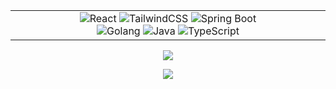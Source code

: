 <table width="100%" align="center">
  <tr align="center" width="500px">
    <td width="500px">
      <img src="https://img.shields.io/badge/react-%2320232a.svg?style=for-the-badge&logo=react&logoColor=%2361DAFB" alt="React" />
      <img src="https://img.shields.io/badge/tailwind-%2320232a.svg?style=for-the-badge&logo=tailwind-css&logoColor=%230BB6D4" alt="TailwindCSS" />
      <img src="https://img.shields.io/badge/spring_boot-%2320232a.svg?style=for-the-badge&logo=spring-boot&logoColor=%236CB33E&" alt="Spring Boot" />
      <br />
      <img src="https://img.shields.io/badge/go-%2320232a.svg?style=for-the-badge&logo=go&logoColor=%2300ADD8" alt="Golang" />
      <img src="https://img.shields.io/badge/java-%2320232a.svg?style=for-the-badge&logo=java&logoColor=%235283A2" alt="Java" />
      <img src="https://img.shields.io/badge/typescript-%2320232a.svg?style=for-the-badge&logo=typescript&logoColor=%232D79C7" alt="TypeScript" />
    </td>
  </tr>
</table>

<p align="center">
  <picture>
    <source 
      srcset="https://github-readme-stats.vercel.app/api?username=0l1v3rr&show_icons=true&title_color=58A6FF&icon_color=F78166&text_color=C9D1D9&border_color=30363D&bg_color=0D1117&count_private=true&include_all_commits=true"
      media="(prefers-color-scheme: dark)"
    />
    <source
      srcset="https://github-readme-stats.vercel.app/api?username=0l1v3rr&show_icons=true&title_color=0969DA&icon_color=FD8C73&text_color=24292F&border_color=D0D7DE&bg_color=FFFFFF&count_private=true&include_all_commits=true"
      media="(prefers-color-scheme: light), (prefers-color-scheme: no-preference)"
    />
    <img src="https://github-readme-stats.vercel.app/api?username=0l1v3rr&show_icons=true&title_color=0969DA&icon_color=FD8C73&text_color=24292F&border_color=D0D7DE&bg_color=FFFFFF&count_private=true&include_all_commits=true" />
  </picture>
</p>

<p align="center">
  <picture>
    <source 
      srcset="https://github-readme-streak-stats.herokuapp.com/?user=0l1v3rr&background=0D1117&border=30363D&stroke=30363D&dates=777&sideNums=58A6FF&sideLabels=58A6FF&currStreakNum=C9D1D9&ring=F78166&fire=F78166&currStreakLabel=F78166"
      media="(prefers-color-scheme: dark)"
    />
    <source
      srcset="https://github-readme-streak-stats.herokuapp.com/?user=0l1v3rr&background=FFFFFF&border=D0D7DE&stroke=D0D7DE&dates=777&sideNums=0969DA&sideLabels=0969DA&currStreakNum=24292F&ring=FD8C73&fire=FD8C73&currStreakLabel=FD8C73"
      media="(prefers-color-scheme: light), (prefers-color-scheme: no-preference)"
    />
    <img src="https://github-readme-streak-stats.herokuapp.com/?user=0l1v3rr&background=FFFFFF&border=D0D7DE&stroke=D0D7DE&dates=777&sideNums=0969DA&sideLabels=0969DA&currStreakNum=24292F&ring=FD8C73&fire=FD8C73&currStreakLabel=FD8C73" />
  </picture>
</p>
